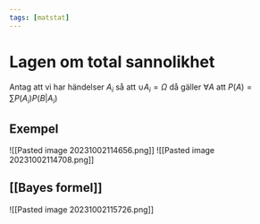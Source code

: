```yaml
---
tags: [matstat]
---
```

# Lagen om total sannolikhet
Antag att vi har händelser $A_i$ så att $\cup A_i=\Omega$ då gäller $\forall A$ att $P(A)=\sum P(A_i)P(B\vert A_i)$

## Exempel
![[Pasted image 20231002114656.png]]
![[Pasted image 20231002114708.png]]

## [[Bayes formel]]


![[Pasted image 20231002115726.png]]
